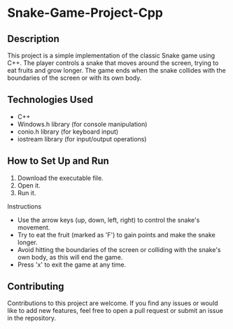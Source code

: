 # Snake-Game-Project-Cpp

## Description
This project is a simple implementation of the classic Snake game using C++. The player controls a snake that moves around the screen, trying to eat fruits and grow longer. The game ends when the snake collides with the boundaries of the screen or with its own body.

## Technologies Used
* C++
* Windows.h library (for console manipulation)
* conio.h library (for keyboard input)
* iostream library (for input/output operations)

## How to Set Up and Run
1. Download the executable file.
2. Open it.
3. Run it.

Instructions
* Use the arrow keys (up, down, left, right) to control the snake's movement.
* Try to eat the fruit (marked as 'F') to gain points and make the snake longer.
* Avoid hitting the boundaries of the screen or colliding with the snake's own body, as this will end the game.
* Press 'x' to exit the game at any time.

## Contributing
Contributions to this project are welcome. If you find any issues or would like to add new features, feel free to open a pull request or submit an issue in the repository.
